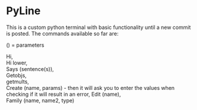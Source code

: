 # PyLine
This is a custom python terminal with basic functionality until a new commit is posted.
The commands available so far are:

() = parameters

Hi,  
Hi lower,  
Says (sentence(s)),  
Getobjs,  
getmults,  
Create (name, params) - then it will ask you to enter the values when checking if it will result in an error, <brk>
Edit (name),  
Family (name, name2, type)  